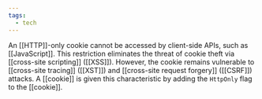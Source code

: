 ```yaml
---
tags:
  - tech
---
```

An [[HTTP]]-only cookie cannot be accessed by client-side APIs, such as [[JavaScript]].
This restriction eliminates the threat of cookie theft via [[cross-site scripting]] ([[XSS]]).
However, the cookie remains vulnerable to [[cross-site tracing]] ([[XST]]) and [[cross-site request forgery]] ([[CSRF]]) attacks.
A [[cookie]] is given this characteristic by adding the `HttpOnly` flag to the [[cookie]].
